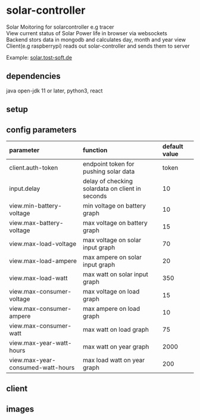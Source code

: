 # solar-controller
Solar Moitoring for solarcontroller e.g tracer<br>
View current status of Solar Power life in browser via websockets<br>
Backend stors data in mongodb and calculates day, month and year view<br>
Client(e.g raspberrypi) reads out solar-controller and sends them to server

Example: [solar.tost-soft.de](https://solar.tost-soft.de)

## dependencies
java open-jdk 11 or later, python3, react 

## setup

## config parameters
|parameter|function|default value|
|:---|:---|:---|
|client.auth-token|endpoint token for pushing solar data|token|
|input.delay|delay of checking solardata on client in seconds|10|
|view.min-battery-voltage|min voltage on battery graph|10|
|view.max-battery-voltage|max voltage on battery graph|15|
|view.max-load-voltage|max voltage on solar input graph|70|
|view.max-load-ampere|max ampere on solar input graph|20|
|view.max-load-watt|max watt on solar input graph|350|
|view.max-consumer-voltage|max voltage on load graph|15|
|view.max-consumer-ampere|max ampere on load graph|10|
|view.max-consumer-watt|max watt on load graph|75|
|view.max-year-watt-hours|max watt on year graph|2000|
|view.max-year-consumed-watt-hours|max load watt on year graph|200|

## client

## images
